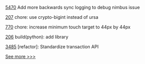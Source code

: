 
[5470](https://github.com/hyperledger/besu/pull/5470) Add more backwards sync logging to debug nimbus issue

[207](https://github.com/hyperledger/anoncreds-rs/pull/207) chore: use crypto-bigint instead of ursa

[770](https://github.com/hyperledger/aries-mobile-agent-react-native/pull/770) chore: increase minimum touch target to 44px by 44px

[206](https://github.com/hyperledger/anoncreds-rs/pull/206) build(python): add library

[3485](https://github.com/hyperledger/iroha/pull/3485) [refactor]: Standardize transaction API


[See more >>>](https://start-here.hyperledger.org/pull-requests)
